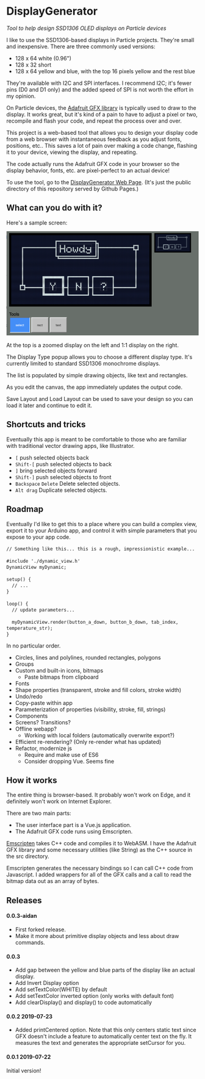 # DisplayGenerator

*Tool to help design SSD1306 OLED displays on Particle devices*

I like to use the SSD1306-based displays in Particle projects. They're small and inexpensive. There are three commonly used versions:

- 128 x 64 white (0.96") 
- 128 x 32 short
- 128 x 64 yellow and blue, with the top 16 pixels yellow and the rest blue

They're available with I2C and SPI interfaces. I recommend I2C; it's fewer pins (D0 and D1 only) and the added speed of SPI is not worth the effort in my opinion.

On Particle devices, the [Adafruit GFX library](https://github.com/adafruit/Adafruit-GFX-Library) is typically used to draw to the display. It works great, but it's kind of a pain to have to adjust a pixel or two, recompile and flash your code, and repeat the process over and over.

This project is a web-based tool that allows you to design your display code from a web browser with instantaneous feedback as you adjust fonts, positions, etc.. This saves a lot of pain over making a code change, flashing it to your device, viewing the display, and repeating.

The code actually runs the Adafruit GFX code in your browser so the display behavior, fonts, etc. are pixel-perfect to an actual device!

To use the tool, go to the [DisplayGenerator Web Page](https://aaaidan.github.io/DisplayGenerator/public/). (It's just the public directory of this repository served by Github Pages.)

## What can you do with it?

Here's a sample screen:

![Main Screen](images/screen-editor.png)

At the top is a zoomed display on the left and 1:1 display on the right.

The Display Type popup allows you to choose a different display type. It's currently limited to standard SSD1306 monochrome displays.

The list is populated by simple drawing objects, like text and rectangles.

As you edit the canvas, the app immediately updates the output code.

Save Layout and Load Layout can be used to save your design so you can load it later and continue to edit it.

## Shortcuts and tricks

Eventually this app is meant to be comfortable to those who are familiar with traditional vector drawing apps, like Illustrator. 

* `[` push selected objects back
* `Shift-[` push selected objects to back
* `]` bring selected objects forward
* `Shift-]` push selected objects to front
* `Backspace` `Delete` Delete selected objects.
* `Alt drag` Duplicate selected objects.

## Roadmap

Eventually I'd like to get this to a place where you can build a complex view, export it to your Arduino app, and control it with simple parameters that you expose to your app code.

```
// Something like this... this is a rough, impressionistic example...

#include './dynamic_view.h'
DynamicView myDynamic;

setup() {
  // ...
}

loop() {
  // update parameters...
  
  myDynamicView.render(button_a_down, button_b_down, tab_index, temperature_str);
}
```

In no particular order.

* Circles, lines and polylines, rounded rectangles, polygons
* Groups
* Custom and built-in icons, bitmaps
  * Paste bitmaps from clipboard
* Fonts
* Shape properties (transparent, stroke and fill colors, stroke width)
* Undo/redo
* Copy-paste within app
* Parameterization of properties (visibility, stroke, fill, strings)
* Components
* Screens? Transitions?
* Offline webapp?
  * Working with local folders (automatically overwrite export?)
* Efficient re-rendering? (Only re-render what has updated)
* Refactor, modernize js
  * Require and make use of ES6
  * Consider dropping Vue. Seems fine

## How it works

The entire thing is browser-based. It probably won't work on Edge, and it definitely won't work on Internet Explorer. 

There are two main parts:

- The user interface part is a Vue.js application.
- The Adafruit GFX code runs using Emscripten.

[Emscripten](https://emscripten.org) takes C++ code and compiles it to WebASM. I have the Adafruit GFX library and some necessary utilities (like String) as the C++ source in the src directory. 

Emscripten generates the necessary bindings so I can call C++ code from Javascript. I added wrappers for all of the GFX calls and a call to read the bitmap data out as an array of bytes.

## Releases

#### 0.0.3-aidan
- First forked release.
- Make it more about primitive display objects and less about draw commands.

#### 0.0.3

- Add gap between the yellow and blue parts of the display like an actual display.
- Add Invert Display option
- Add setTextColor(WHITE) by default
- Add setTextColor inverted option (only works with default font)
- Add clearDisplay() and display() to code automatically

#### 0.0.2 2019-07-23 

- Added printCentered option. Note that this only centers static text since GFX doesn't include a feature to automatically center text on the fly. It measures the text and generates the appropriate setCursor for you.

#### 0.0.1 2019-07-22 

Initial version!
